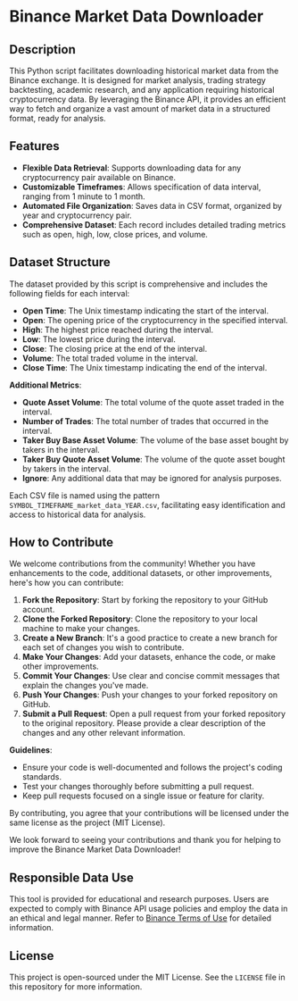 # Binance Market Data Downloader

## Description

This Python script facilitates downloading historical market data from the Binance exchange. It is designed for market analysis, trading strategy backtesting, academic research, and any application requiring historical cryptocurrency data. By leveraging the Binance API, it provides an efficient way to fetch and organize a vast amount of market data in a structured format, ready for analysis.

## Features

- **Flexible Data Retrieval**: Supports downloading data for any cryptocurrency pair available on Binance.
- **Customizable Timeframes**: Allows specification of data interval, ranging from 1 minute to 1 month.
- **Automated File Organization**: Saves data in CSV format, organized by year and cryptocurrency pair.
- **Comprehensive Dataset**: Each record includes detailed trading metrics such as open, high, low, close prices, and volume.

## Dataset Structure

The dataset provided by this script is comprehensive and includes the following fields for each interval:

- **Open Time**: The Unix timestamp indicating the start of the interval.
- **Open**: The opening price of the cryptocurrency in the specified interval.
- **High**: The highest price reached during the interval.
- **Low**: The lowest price during the interval.
- **Close**: The closing price at the end of the interval.
- **Volume**: The total traded volume in the interval.
- **Close Time**: The Unix timestamp indicating the end of the interval.

**Additional Metrics**:
- **Quote Asset Volume**: The total volume of the quote asset traded in the interval.
- **Number of Trades**: The total number of trades that occurred in the interval.
- **Taker Buy Base Asset Volume**: The volume of the base asset bought by takers in the interval.
- **Taker Buy Quote Asset Volume**: The volume of the quote asset bought by takers in the interval.
- **Ignore**: Any additional data that may be ignored for analysis purposes.

Each CSV file is named using the pattern `SYMBOL_TIMEFRAME_market_data_YEAR.csv`, facilitating easy identification and access to historical data for analysis.

## How to Contribute

We welcome contributions from the community! Whether you have enhancements to the code, additional datasets, or other improvements, here's how you can contribute:

1. **Fork the Repository**: Start by forking the repository to your GitHub account.
2. **Clone the Forked Repository**: Clone the repository to your local machine to make your changes.
3. **Create a New Branch**: It's a good practice to create a new branch for each set of changes you wish to contribute.
4. **Make Your Changes**: Add your datasets, enhance the code, or make other improvements.
5. **Commit Your Changes**: Use clear and concise commit messages that explain the changes you've made.
6. **Push Your Changes**: Push your changes to your forked repository on GitHub.
7. **Submit a Pull Request**: Open a pull request from your forked repository to the original repository. Please provide a clear description of the changes and any other relevant information.

**Guidelines**:
- Ensure your code is well-documented and follows the project's coding standards.
- Test your changes thoroughly before submitting a pull request.
- Keep pull requests focused on a single issue or feature for clarity.

By contributing, you agree that your contributions will be licensed under the same license as the project (MIT License).

We look forward to seeing your contributions and thank you for helping to improve the Binance Market Data Downloader!

## Responsible Data Use

This tool is provided for educational and research purposes. Users are expected to comply with Binance API usage policies and employ the data in an ethical and legal manner. Refer to [Binance Terms of Use](https://www.binance.com/en/terms) for detailed information.

## License

This project is open-sourced under the MIT License. See the `LICENSE` file in this repository for more information.

